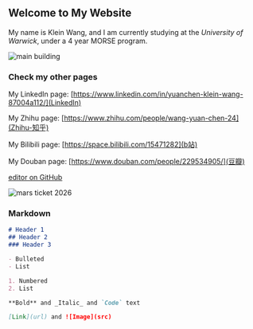 ## Welcome to My Website

My name is Klein Wang, and I am currently studying at the _University of Warwick_, under a 4 year MORSE program.

![main building](https://i.guim.co.uk/img/media/44a6cce8f083537ff96ac9336f09699898f94c48/0_80_1199_719/master/1199.jpg?width=1200&height=630&quality=85&auto=format&fit=crop&overlay-align=bottom%2Cleft&overlay-width=100p&overlay-base64=L2ltZy9zdGF0aWMvb3ZlcmxheXMvdGctZGVmYXVsdC5wbmc&s=0be65764ded7177b15c377f435f913f8)

### Check my other pages
My LinkedIn page: [https://www.linkedin.com/in/yuanchen-klein-wang-87004a112/](LinkedIn)

My Zhihu page: [https://www.zhihu.com/people/wang-yuan-chen-24](Zhihu-知乎)

My Bilibili page: [https://space.bilibili.com/15471282](b站)

My Douban page: [https://www.douban.com/people/229534905/](豆瓣)


 [editor on GitHub](https://github.com/klein-wang/kleinwang.github.io/edit/gh-pages/index.md) 


![mars ticket 2026](https://raw.githubusercontent.com/klein-wang/img/main/BoardingPass_MyNameOnFutureMission.png)


### Markdown

```markdown
# Header 1
## Header 2
### Header 3

- Bulleted
- List

1. Numbered
2. List

**Bold** and _Italic_ and `Code` text

[Link](url) and ![Image](src)
```
